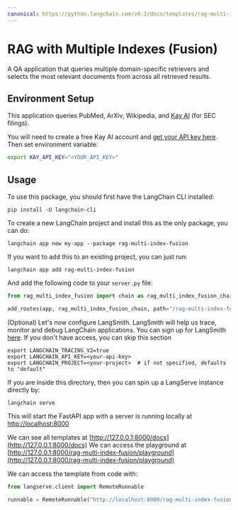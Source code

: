 ```yaml
---
canonical: https://python.langchain.com/v0.2/docs/templates/rag-multi-index-fusion/
---
```


# RAG with Multiple Indexes (Fusion)

A QA application that queries multiple domain-specific retrievers and selects the most relevant documents from across all retrieved results.

## Environment Setup

This application queries PubMed, ArXiv, Wikipedia, and [Kay AI](https://www.kay.ai) (for SEC filings).

You will need to create a free Kay AI account and [get your API key here](https://www.kay.ai).
Then set environment variable:

```bash
export KAY_API_KEY="<YOUR_API_KEY>"
```

## Usage

To use this package, you should first have the LangChain CLI installed:

```shell
pip install -U langchain-cli
```

To create a new LangChain project and install this as the only package, you can do:

```shell
langchain app new my-app --package rag-multi-index-fusion
```

If you want to add this to an existing project, you can just run:

```shell
langchain app add rag-multi-index-fusion
```

And add the following code to your `server.py` file:
```python
from rag_multi_index_fusion import chain as rag_multi_index_fusion_chain

add_routes(app, rag_multi_index_fusion_chain, path="/rag-multi-index-fusion")
```

(Optional) Let's now configure LangSmith.
LangSmith will help us trace, monitor and debug LangChain applications.
You can sign up for LangSmith [here](https://smith.langchain.com/).
If you don't have access, you can skip this section

```shell
export LANGCHAIN_TRACING_V2=true
export LANGCHAIN_API_KEY=<your-api-key>
export LANGCHAIN_PROJECT=<your-project>  # if not specified, defaults to "default"
```

If you are inside this directory, then you can spin up a LangServe instance directly by:

```shell
langchain serve
```

This will start the FastAPI app with a server is running locally at
[http://localhost:8000](http://localhost:8000)

We can see all templates at [http://127.0.0.1:8000/docs](http://127.0.0.1:8000/docs)
We can access the playground at [http://127.0.0.1:8000/rag-multi-index-fusion/playground](http://127.0.0.1:8000/rag-multi-index-fusion/playground)  

We can access the template from code with:

```python
from langserve.client import RemoteRunnable

runnable = RemoteRunnable("http://localhost:8000/rag-multi-index-fusion")
```